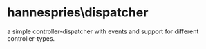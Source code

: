 # hannespries\dispatcher
a simple controller-dispatcher with events and support for different controller-types.

